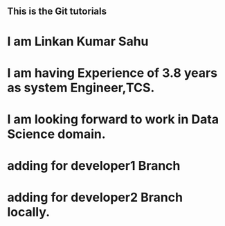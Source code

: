 ## This is the Git tutorials

# I am Linkan Kumar Sahu

# I am having Experience of 3.8 years as system Engineer,TCS.

# I am looking forward to work in Data Science domain.

# adding for developer1 Branch

# adding for developer2 Branch locally.

